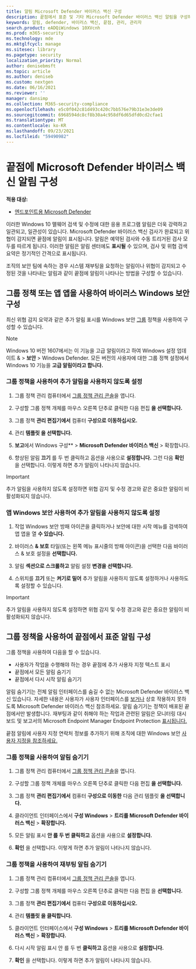 ```yaml
---
title: 알림 Microsoft Defender 바이러스 백신 구성
description: 끝점에서 표준 및 기타 Microsoft Defender 바이러스 백신 알림을 구성하고 사용자 지정하는 방법을 학습합니다.
keywords: 알림, defender, 바이러스 백신, 끝점, 관리, 관리자
search.product: eADQiWindows 10XVcnh
ms.prod: m365-security
ms.technology: mde
ms.mktglfcycl: manage
ms.sitesec: library
ms.pagetype: security
localization_priority: Normal
author: denisebmsft
ms.topic: article
ms.author: deniseb
ms.custom: nextgen
ms.date: 06/16/2021
ms.reviewer: ''
manager: dansimp
ms.collection: M365-security-compliance
ms.openlocfilehash: e5c0f042c81d493c420c7bb576e79b31e3e3de09
ms.sourcegitcommit: 6968594dc8cf8b30a4c958df6d65dfd0cd2cfae1
ms.translationtype: MT
ms.contentlocale: ko-KR
ms.lasthandoff: 09/23/2021
ms.locfileid: "59490982"
---
```

# <a name="configure-microsoft-defender-antivirus-notifications-that-appear-on-endpoints"></a>끝점에 Microsoft Defender 바이러스 백신 알림 구성

**적용 대상:**

- [엔드포인트용 Microsoft Defender](/microsoft-365/security/defender-endpoint/)

이러한 Windows 10 맬웨어 검색 및 수정에 대한 응용 프로그램 알림은 더욱 강력하고 일관되고, 일관성이 있습니다. Microsoft Defender 바이러스 백신 검사가 완료되고 위협이 감지되면 끝점에 알림이 표시됩니다. 알림은 예약된 검사와 수동 트리거된 검사 모두를 따르게 됩니다. 이러한 알림은 알림 센터에도 **표시될** 수 있으며, 검사 및 위협 검색 요약은 정기적인 간격으로 표시됩니다.

조직의 보안 팀에 속하는 경우 시스템 재부팅을 요청하는 알림이나 위협이 감지되고 수정된 것을 나타내는 알림과 같이 끝점에 알림이 나타나는 방법을 구성할 수 있습니다.

## <a name="configure-antivirus-notifications-using-group-policy-or-the-windows-security-app"></a>그룹 정책 또는 앱 앱을 사용하여 바이러스 Windows 보안 구성

최신 위협 감지 요약과 같은 추가 알림 표시를 Windows 보안 [그룹](microsoft-defender-security-center-antivirus.md) 정책을 사용하여 구성할 수 있습니다.

> [!NOTE]
> Windows 10 버전 1607에서는 이 기능을 고급  알림이라고 하여 Windows 설정  업데이트 & \> **보안** \> Windows Defender. 모든 버전의 사용자에 대한 그룹 정책 설정에서 Windows 10 기능을 **고급 알림이라고 합니다.**

### <a name="use-group-policy-to-disable-additional-notifications"></a>그룹 정책을 사용하여 추가 알림을 사용하지 않도록 설정

1. 그룹 정책 관리 컴퓨터에서 [그룹 정책 관리 콘솔](/previous-versions/windows/it-pro/windows-server-2008-R2-and-2008/cc731212(v=ws.11))을 엽니다.

2. 구성할 그룹 정책 개체를 마우스 오른쪽 단추로 클릭한 다음 편집 **을 선택합니다.**

3. 그룹 정책 **관리 편집기에서** 컴퓨터 **구성으로 이동하십시오.**

4. 관리 **템플릿 을 선택합니다.**

5. **보고**에서 Windows 구성** \> **Microsoft Defender 바이러스 백신** > 확장합니다.

6. 향상된 알림 **끄기** 를 두 번 클릭하고 옵션을 사용으로 **설정합니다.** 그런 다음 **확인** 을 선택합니다. 이렇게 하면 추가 알림이 나타나지 않습니다.

> [!IMPORTANT]
> 추가 알림을 사용하지 않도록 설정하면 위협 감지 및 수정 경고와 같은 중요한 알림이 비활성화되지 않습니다.

### <a name="use-the-windows-security-app-to-disable-additional-notifications"></a>앱 Windows 보안 사용하여 추가 알림을 사용하지 않도록 설정

1. 작업 Windows 보안 방패 아이콘을 클릭하거나 보안에 대한 시작 메뉴를 검색하여 앱 앱을 열 **수 있습니다.**

2. 바이러스 **& 보호** 타일(또는 왼쪽 메뉴 표시줄의 방패 아이콘)을 선택한 다음 바이러스 & 보호 설정을 **선택합니다.**

3. 알림 **섹션으로 스크롤하고** 알림 설정 **변경을 선택합니다.**

4. 스위치를 **끄기** 또는 **켜기로 밀어** 추가 알림을 사용하지 않도록 설정하거나 사용하도록 설정할 수 있습니다.

> [!IMPORTANT]
> 추가 알림을 사용하지 않도록 설정하면 위협 감지 및 수정 경고와 같은 중요한 알림이 비활성화되지 않습니다.

## <a name="configure-standard-notifications-on-endpoints-using-group-policy"></a>그룹 정책을 사용하여 끝점에서 표준 알림 구성

그룹 정책을 사용하여 다음을 할 수 있습니다.

- 사용자가 작업을 수행해야 하는 경우 끝점에 추가 사용자 지정 텍스트 표시
- 끝점에서 모든 알림 숨기기
- 끝점에서 다시 시작 알림 숨기기

알림 숨기기는 전체 알림 인터페이스를 숨길 수 없는 Microsoft Defender 바이러스 백신 있습니다. 자세한 내용은 사용자가 사용자 인터페이스를 [보거나](prevent-end-user-interaction-microsoft-defender-antivirus.md) 상호 작용하지 못하도록 Microsoft Defender 바이러스 백신 참조하세요. 알림 숨기기는 정책이 배포된 끝점에서만 발생합니다. 재부팅과 같이 취해야 하는 작업과 관련된 알림은 모니터링 대시보드 및 보고서의 Microsoft Endpoint Manager Endpoint Protection [표시됩니다.](/configmgr/protect/deploy-use/monitor-endpoint-protection) 

끝점 알림에 사용자 지정 연락처 정보를 추가하기 위해 조직에 대한 Windows 보안 [사용자 지정을 참조하세요.](/windows/security/threat-protection/windows-defender-security-center/windows-defender-security-center)

### <a name="use-group-policy-to-hide-notifications"></a>그룹 정책을 사용하여 알림 숨기기

1. 그룹 정책 관리 컴퓨터에서 [그룹 정책 관리 콘솔](/previous-versions/windows/it-pro/windows-server-2008-R2-and-2008/cc731212(v=ws.11))을 엽니다.

2. 구성할 그룹 정책 개체를 마우스 오른쪽 단추로 클릭한 다음 편집 **을 선택합니다.**

3. 그룹 정책 **관리 편집기에서** 컴퓨터 **구성으로 이동한** 다음 관리 템플릿 **을 선택합니다.**

4. 클라이언트 인터페이스에서 **구성 Windows** \> **트리를 Microsoft Defender 바이러스 백신** \> **확장합니다.** 

5. 모든 알림 표시 **안 를 두 번 클릭하고** 옵션을 사용으로 **설정합니다.** 

6. **확인** 을 선택합니다. 이렇게 하면 추가 알림이 나타나지 않습니다.

### <a name="use-group-policy-to-hide-reboot-notifications"></a>그룹 정책을 사용하여 재부팅 알림 숨기기

1. 그룹 정책 관리 컴퓨터에서 [그룹 정책 관리 콘솔](/previous-versions/windows/it-pro/windows-server-2008-R2-and-2008/cc731212(v=ws.11))을 엽니다.

2. 구성할 그룹 정책 개체를 마우스 오른쪽 단추로 클릭한 다음 편집 을 **선택합니다.**

2. 그룹 정책 **관리 편집기에서** 컴퓨터 **구성으로 이동하십시오.**

3. 관리 **템플릿 을 클릭합니다.**

4. 클라이언트 인터페이스에서 **구성 Windows** \> **트리를 Microsoft Defender 바이러스 백신** \> **확장합니다.**

5. 다시 시작 알림 표시 안 를 두 번 **클릭하고** 옵션을 사용으로 **설정합니다.** 

5. **확인** 을 선택합니다. 이렇게 하면 추가 알림이 나타나지 않습니다.

